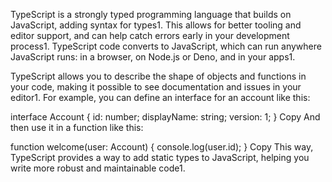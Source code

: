 TypeScript is a strongly typed programming language that builds on JavaScript, adding syntax for types1. This allows for better tooling and editor support, and can help catch errors early in your development process1. TypeScript code converts to JavaScript, which can run anywhere JavaScript runs: in a browser, on Node.js or Deno, and in your apps1.

TypeScript allows you to describe the shape of objects and functions in your code, making it possible to see documentation and issues in your editor1. For example, you can define an interface for an account like this:

interface Account {
    id: number;
    displayName: string;
    version: 1;
}
Copy
And then use it in a function like this:

function welcome(user: Account) {
    console.log(user.id);
}
Copy
This way, TypeScript provides a way to add static types to JavaScript, helping you write more robust and maintainable code1. 
